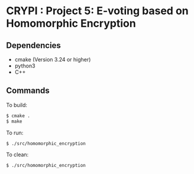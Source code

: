 # CRYPI : Project 5: E-voting based on Homomorphic Encryption

## Dependencies

- cmake (Version 3.24 or higher)
- python3
- C++

## Commands

To build:

```bash
$ cmake .
$ make
```

To run:

```bash
$ ./src/homomorphic_encryption
```

To clean:

```bash
$ ./src/homomorphic_encryption
```